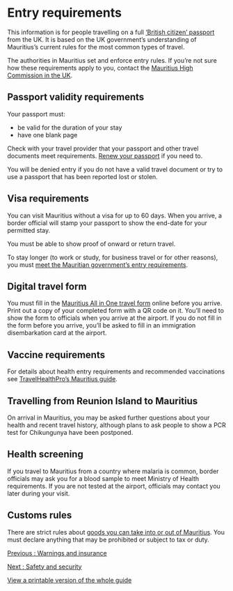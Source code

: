 # Entry requirements

This information is for people travelling on a full [‘British citizen’ passport](https://www.gov.uk/types-of-british-nationality) from the UK. It is based on the UK government’s understanding of Mauritius’s current rules for the most common types of travel.

The authorities in Mauritius set and enforce entry rules. If you’re not sure how these requirements apply to you, contact the [Mauritius High Commission in the UK](https://mauritius-london.govmu.org/Pages/index.aspx).

## Passport validity requirements

Your passport must:

* be valid for the duration of your stay
* have one blank page

Check with your travel provider that your passport and other travel documents meet requirements. [Renew your passport](https://www.gov.uk/renew-adult-passport/renew) if you need to.

You will be denied entry if you do not have a valid travel document or try to use a passport that has been reported lost or stolen.

## Visa requirements

You can visit Mauritius without a visa for up to 60 days. When you arrive, a border official will stamp your passport to show the end-date for your permitted stay.

You must be able to show proof of onward or return travel.

To stay longer (to work or study, for business travel or for other reasons), you must [meet the Mauritian government’s entry requirements](https://passport.govmu.org/passport/?page_id=605).

## Digital travel form

You must fill in the [Mauritius All in One travel form](https://safemauritius.govmu.org/) online before you arrive. Print out a copy of your completed form with a QR code on it. You’ll need to show the form to officials when you arrive at the airport. If you do not fill in the form before you arrive, you’ll be asked to fill in an immigration disembarkation card at the airport.

## Vaccine requirements

For details about health entry requirements and recommended vaccinations see [TravelHealthPro’s Mauritius guide](https://travelhealthpro.org.uk/country/145/mauritius#Vaccine_Recommendations).

## Travelling from Reunion Island to Mauritius

On arrival in Mauritius, you may be asked further questions about your health and recent travel history, although plans to ask people to show a PCR test for Chikungunya have been postponed.

## Health screening

If you travel to Mauritius from a country where malaria is common, border officials may ask you for a blood sample to meet Ministry of Health requirements. If you are not tested at the airport, officials may contact you later during your visit.

## Customs rules

There are strict rules about [goods you can take into or out of Mauritius](https://www.mra.mu/index.php/customs1/import/prohibited-restricted-goods). You must declare anything that may be prohibited or subject to tax or duty.

[Previous
:
Warnings and insurance](/foreign-travel-advice/mauritius)

[Next
:
Safety and security](/foreign-travel-advice/mauritius/safety-and-security)

[View a printable version of the whole guide](/foreign-travel-advice/mauritius/print)